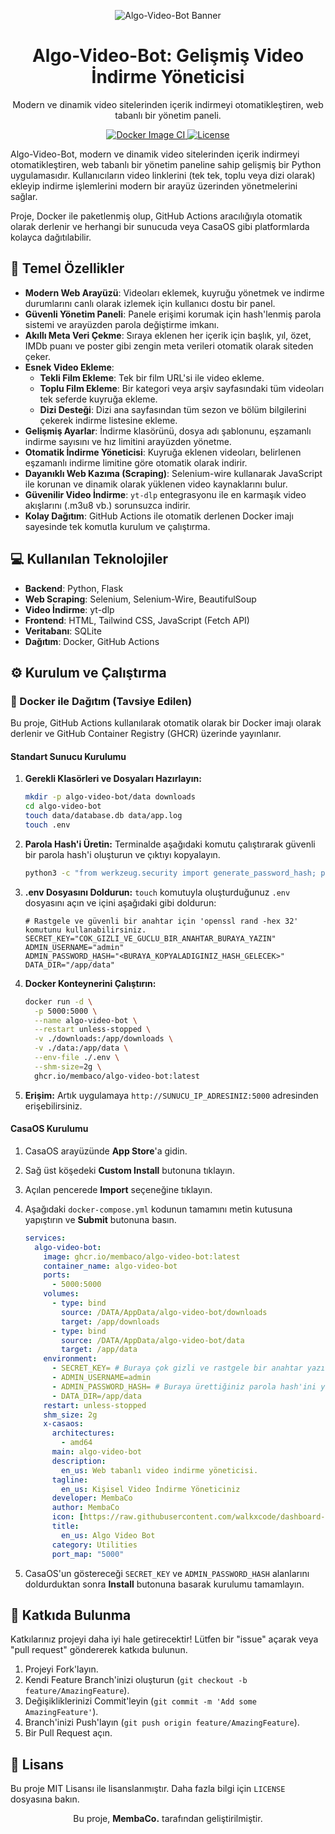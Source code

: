 <p align="center">
<img src="https://placehold.co/800x200/111827/7c3aed?text=Algo-Video-Bot" alt="Algo-Video-Bot Banner">
</p>

<h1 align="center">Algo-Video-Bot: Gelişmiş Video İndirme Yöneticisi</h1>

<p align="center">
Modern ve dinamik video sitelerinden içerik indirmeyi otomatikleştiren, web tabanlı bir yönetim paneli.
</p>

<p align="center">
<a href="https://github.com/MembaCo/Algo-Video-Bot/actions/workflows/docker-publish.yml">
<img src="https://github.com/MembaCo/Algo-Video-Bot/actions/workflows/docker-publish.yml/badge.svg" alt="Docker Image CI">
</a>
<a href="https://github.com/MembaCo/Algo-Video-Bot/blob/main/LICENSE">
<img src="https://img.shields.io/badge/license-MIT-blue.svg" alt="License">
</a>
</p>

Algo-Video-Bot, modern ve dinamik video sitelerinden içerik indirmeyi otomatikleştiren, web tabanlı bir yönetim paneline sahip gelişmiş bir Python uygulamasıdır. Kullanıcıların video linklerini (tek tek, toplu veya dizi olarak) ekleyip indirme işlemlerini modern bir arayüz üzerinden yönetmelerini sağlar.

Proje, Docker ile paketlenmiş olup, GitHub Actions aracılığıyla otomatik olarak derlenir ve herhangi bir sunucuda veya CasaOS gibi platformlarda kolayca dağıtılabilir.

## 🚀 Temel Özellikler

- **Modern Web Arayüzü**: Videoları eklemek, kuyruğu yönetmek ve indirme durumlarını canlı olarak izlemek için kullanıcı dostu bir panel.
- **Güvenli Yönetim Paneli**: Panele erişimi korumak için hash'lenmiş parola sistemi ve arayüzden parola değiştirme imkanı.
- **Akıllı Meta Veri Çekme**: Sıraya eklenen her içerik için başlık, yıl, özet, IMDb puanı ve poster gibi zengin meta verileri otomatik olarak siteden çeker.
- **Esnek Video Ekleme**:
  - **Tekli Film Ekleme**: Tek bir film URL'si ile video ekleme.
  - **Toplu Film Ekleme**: Bir kategori veya arşiv sayfasındaki tüm videoları tek seferde kuyruğa ekleme.
  - **Dizi Desteği**: Dizi ana sayfasından tüm sezon ve bölüm bilgilerini çekerek indirme listesine ekleme.
- **Gelişmiş Ayarlar**: İndirme klasörünü, dosya adı şablonunu, eşzamanlı indirme sayısını ve hız limitini arayüzden yönetme.
- **Otomatik İndirme Yöneticisi**: Kuyruğa eklenen videoları, belirlenen eşzamanlı indirme limitine göre otomatik olarak indirir.
- **Dayanıklı Web Kazıma (Scraping)**: Selenium-wire kullanarak JavaScript ile korunan ve dinamik olarak yüklenen video kaynaklarını bulur.
- **Güvenilir Video İndirme**: `yt-dlp` entegrasyonu ile en karmaşık video akışlarını (.m3u8 vb.) sorunsuzca indirir.
- **Kolay Dağıtım**: GitHub Actions ile otomatik derlenen Docker imajı sayesinde tek komutla kurulum ve çalıştırma.

## 💻 Kullanılan Teknolojiler

- **Backend**: Python, Flask
- **Web Scraping**: Selenium, Selenium-Wire, BeautifulSoup
- **Video İndirme**: yt-dlp
- **Frontend**: HTML, Tailwind CSS, JavaScript (Fetch API)
- **Veritabanı**: SQLite
- **Dağıtım**: Docker, GitHub Actions

## ⚙️ Kurulum ve Çalıştırma

### 🐳 Docker ile Dağıtım (Tavsiye Edilen)

Bu proje, GitHub Actions kullanılarak otomatik olarak bir Docker imajı olarak derlenir ve GitHub Container Registry (GHCR) üzerinde yayınlanır.

#### Standart Sunucu Kurulumu

1. **Gerekli Klasörleri ve Dosyaları Hazırlayın:**

    ```bash
    mkdir -p algo-video-bot/data downloads
    cd algo-video-bot
    touch data/database.db data/app.log
    touch .env
    ```

2. **Parola Hash'i Üretin:** Terminalde aşağıdaki komutu çalıştırarak güvenli bir parola hash'i oluşturun ve çıktıyı kopyalayın.

    ```bash
    python3 -c "from werkzeug.security import generate_password_hash; print(generate_password_hash('SENIN_GUVENLI_PAROLAN'))"
    ```

3. **.env Dosyasını Doldurun:** `touch` komutuyla oluşturduğunuz `.env` dosyasını açın ve içini aşağıdaki gibi doldurun:

    ```env
    # Rastgele ve güvenli bir anahtar için 'openssl rand -hex 32' komutunu kullanabilirsiniz.
    SECRET_KEY="COK_GIZLI_VE_GUCLU_BIR_ANAHTAR_BURAYA_YAZIN"
    ADMIN_USERNAME="admin"
    ADMIN_PASSWORD_HASH="<BURAYA_KOPYALADIGINIZ_HASH_GELECEK>"
    DATA_DIR="/app/data"
    ```

4. **Docker Konteynerini Çalıştırın:**

    ```bash
    docker run -d \
      -p 5000:5000 \
      --name algo-video-bot \
      --restart unless-stopped \
      -v ./downloads:/app/downloads \
      -v ./data:/app/data \
      --env-file ./.env \
      --shm-size=2g \
      ghcr.io/membaco/algo-video-bot:latest
    ```

5. **Erişim:** Artık uygulamaya `http://SUNUCU_IP_ADRESINIZ:5000` adresinden erişebilirsiniz.

#### CasaOS Kurulumu

1. CasaOS arayüzünde **App Store**'a gidin.
2. Sağ üst köşedeki **Custom Install** butonuna tıklayın.
3. Açılan pencerede **Import** seçeneğine tıklayın.
4. Aşağıdaki `docker-compose.yml` kodunun tamamını metin kutusuna yapıştırın ve **Submit** butonuna basın.

    ```yaml
    services:
      algo-video-bot:
        image: ghcr.io/membaco/algo-video-bot:latest
        container_name: algo-video-bot
        ports:
          - 5000:5000
        volumes:
          - type: bind
            source: /DATA/AppData/algo-video-bot/downloads
            target: /app/downloads
          - type: bind
            source: /DATA/AppData/algo-video-bot/data
            target: /app/data
        environment:
          - SECRET_KEY= # Buraya çok gizli ve rastgele bir anahtar yazın
          - ADMIN_USERNAME=admin
          - ADMIN_PASSWORD_HASH= # Buraya ürettiğiniz parola hash'ini yapıştırın
          - DATA_DIR=/app/data
        restart: unless-stopped
        shm_size: 2g
        x-casaos:
          architectures:
            - amd64
          main: algo-video-bot
          description:
            en_us: Web tabanlı video indirme yöneticisi.
          tagline:
            en_us: Kişisel Video İndirme Yöneticiniz
          developer: MembaCo
          author: MembaCo
          icon: [https://raw.githubusercontent.com/walkxcode/dashboard-icons/main/png/movie-clapper.png](https://raw.githubusercontent.com/walkxcode/dashboard-icons/main/png/movie-clapper.png)
          title:
            en_us: Algo Video Bot
          category: Utilities
          port_map: "5000"
    ```

5. CasaOS'un göstereceği `SECRET_KEY` ve `ADMIN_PASSWORD_HASH` alanlarını doldurduktan sonra **Install** butonuna basarak kurulumu tamamlayın.

## 🤝 Katkıda Bulunma

Katkılarınız projeyi daha iyi hale getirecektir! Lütfen bir "issue" açarak veya "pull request" göndererek katkıda bulunun.

1. Projeyi Fork'layın.
2. Kendi Feature Branch'inizi oluşturun (`git checkout -b feature/AmazingFeature`).
3. Değişikliklerinizi Commit'leyin (`git commit -m 'Add some AmazingFeature'`).
4. Branch'inizi Push'layın (`git push origin feature/AmazingFeature`).
5. Bir Pull Request açın.

## 📄 Lisans

Bu proje MIT Lisansı ile lisanslanmıştır. Daha fazla bilgi için `LICENSE` dosyasına bakın.

<p align="center">
Bu proje, <strong>MembaCo.</strong> tarafından geliştirilmiştir.
</p>
